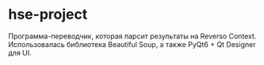 # hse-project
 
Программа-переводчик, которая парсит результаты на Reverso Context. Использовалась библиотека Beautiful Soup, а также PyQt6 + Qt Designer для UI.
